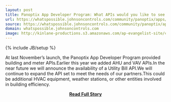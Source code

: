 ```yaml
---
layout: post
title: Panoptix App Developer Program: What APIs would you like to see
url: https://whatspossible.johnsoncontrols.com/community/panoptix/apps/developer/blog/2013/03/08/what-apis-would-you-like-to-see-in-the-panoptix-app-developer-program#
source: https://whatspossible.johnsoncontrols.com/community/panoptix/apps/developer/blog/2013/03/08/what-apis-would-you-like-to-see-in-the-panoptix-app-developer-program#
domain: whatspossible.johnsoncontrols.com
image: http://kinlane-productions.s3.amazonaws.com/ap-evangelist-site/curated/screenshots/9352_api500_com.png
---
```

{% include JB/setup %}<p>At last November’s launch, the Panoptix App Developer Program provided building and meter APIs.Earlier this year we added AHU and VAV APIs.In the near future we will announce the availability of a Utility Bill API.We will continue to expand the API set to meet the needs of our partners.This could be additional HVAC equipment, weather stations, or other entities involved in building efficiency.</p>
<center><p><a href="https://whatspossible.johnsoncontrols.com/community/panoptix/apps/developer/blog/2013/03/08/what-apis-would-you-like-to-see-in-the-panoptix-app-developer-program#" style='padding:25px; font-sze:18px; font-weight: bold;'>Read Full Story</a></p></center>
